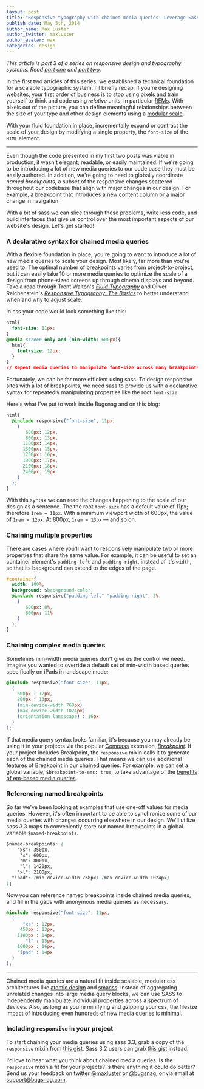 ```yaml
---
layout: post
title: "Responsive typography with chained media queries: Leverage Sass to improve the power and flexibility of your media queries"
publish_date: May 5th, 2014
author_name: Max Luster
author_twitter: maxluster
author_avatar: max
categories: design
---
```


*This article is part 3 of a series on responsive design and typography systems. Read [part one](/responsive-typography-with-rems) and [part two](/responsive-typography-with-modular-scale).*

In the first two articles of this series, we established a technical foundation for a scalable typographic system. I'll briefly recap: if you're designing websites, your first order of business is to stop using pixels and train yourself to think and code using *relative* units, in particular [REMs](/responsive-typography-with-rems). With pixels out of the picture, you can define meaningful relationships between the size of your type and other design elements using a [modular scale](/responsive-typography-with-modular-scale).

With your fluid foundation in place, incrementally expand or contract the scale of your design by modifying a single property, the `font-size` of the `HTML` element.

- - -

Even though the code presented in my first two posts was viable in production, it wasn't elegant, readable, or easily maintained. If we're going to be introducing a lot of new media queries to our code base they must be easily authored. In addition, we're going to need to globally coordinate *named breakpoints*, a subset of the responsive changes scattered throughout our codebase that align with major changes in our design. For example, a breakpoint that introduces a new content column or a major change in navigation.

With a bit of <abbr>sass</abbr> we can slice through these problems, write less code, and build interfaces that give us control over the most important aspects of our website's design. Let's get started!

### A declarative syntax for chained media queries

With a flexible foundation in place, you're going to want to introduce a lot of new media queries to scale your design. Most likely, far more than you're used to. The optimal number of breakpoints varies from project-to-project, but it can easily take 10 or more media queries to optimize the scale of a design from phone-sized screens up through cinema displays and beyond. Take a read through Trent Walton's *[Fluid Typography](http://trentwalton.com/2012/06/19/fluid-type/)* and Oliver Reichenstein's *[Responsive Typography: The Basics](http://ia.net/blog/responsive-typography-the-basics/)* to better understand when and why to adjust scale.

In <abbr>css</abbr> your code would look something like this:

```css
html{
  font-size: 11px;
}
@media screen only and (min-width: 600px){
  html{
    font-size: 12px;
  }
}
// Repeat media queries to manipulate font-size across many breakpoints
```
Fortunately, we can be far more efficient using <abbr>sass</abbr>. To design responsive sites with a lot of breakpoints, we need <abbr>sass</abbr> to provide us with a declarative syntax for repeatedly manipulating properties like the root `font-size`.

Here's what I've put to work inside Bugsnag and on this blog:

```css
html{
  @include responsive("font-size", 11px,
    (
       600px: 12px,
       800px: 13px,
      1180px: 14px,
      1300px: 15px,
      1750px: 16px,
      1900px: 17px,
      2100px: 18px,
      2400px: 19px
    )
  );
}
```
With this syntax we can read the changes happening to the scale of our design as a sentence. The the root `font-size` has a default value of 11px; therefore `1rem = 11px`. With a minimum viewport width of 600px, the value of `1rem = 12px`. At 800px, `1rem = 13px` &mdash; and so on.

### Chaining multiple properties

There are cases where you'll want to responsively manipulate two or more properties that share the same value. For example, it can be useful to set an container element's `padding-left` and `padding-right`, instead of it's `width`, so that its background can extend to the edges of the page.

```css
#container{
  width: 100%;
  background: $background-color;
  @include responsive("padding-left" "padding-right", 5%,
    (
       600px: 8%,
       800px: 11%
    )
  );
}

```

### Chaining complex media queries

Sometimes min-width media queries don't give us the control we need. Imagine you wanted to override a default set of min-width based queries specifically on iPads in landscape mode:

```css
@include responsive("font-size", 11px,
  (
    600px : 12px,
    800px : 13px,
    (min-device-width 768px)
    (max-device-width 1024px)
    (orientation landscape) : 16px
  )
);
```
If that media query syntax looks familiar, it's because you may already be using it in your projects via the popular [Compass](http://compass-style.org/) extension, *[Breakpoint](http://breakpoint-sass.com/)*. If your project includes Breakpoint, the `responsive` mixin calls it to generate each of the chained media queries. That means we can use additional features of Breakpoint in our chained queries. For example, we can set a global variable, `$breakpoint-to-ems: true`, to take advantage of the [benefits of em-based media queries](http://blog.cloudfour.com/the-ems-have-it-proportional-media-queries-ftw/).

### Referencing named breakpoints

So far we've been looking at examples that use one-off values for media queries. However, it's often important to be able to synchronize some of our media queries with changes occurring elsewhere in our design. We'll utilize <abbr>sass 3.3</abbr> maps to conveniently store our named breakpoints in a global variable `$named-breakpoints`.

```css
$named-breakpoints: (
    "xs": 350px,
     "s": 600px,
     "m": 800px,
     "l": 1420px,
    "xl": 2100px,
  "ipad": (min-device-width 768px) (max-device-width 1024px)
);
```

Now you can reference named breakpoints inside chained media queries, and fill in the gaps with anonymous media queries as necessary.

```css
@include responsive("font-size", 11px,
  (   
      "xs" : 12px,
     450px : 13px,
    1100px : 14px,
       "l" : 15px,
    1600px : 16px,
    "ipad" : 14px
  )
);
```

- - -

Chained media queries are a natural fit inside scalable, modular <abbr>css</abbr> architectures like [atomic design](http://bradfrostweb.com/blog/post/atomic-web-design/) and <abbr>[smacss](http://smacss.com/)</abbr>. Instead of aggregating unrelated changes into large media query blocks, we can use SASS to independently manipulate individual properties across a spectrum of devices. Also, as long as you're minifying and gzipping your <abbr>css</abbr>, the filesize impact of introducing even hundreds of new media queries is minimal.

### Including `responsive` in your project

To start chaining your media queries using <abbr>sass 3.3</abbr>, grab a copy of the `responsive` mixin from [this gist](https://gist.github.com/maxluster/168e650267bac9faaafd). <abbr>Sass 3.2</abbr> users can grab [this gist](https://gist.github.com/maxluster/c9ecc6e4a6770e507c2c) instead.

I'd love to hear what you think about chained media queries. Is the `responsive` mixin a fit for your projects? Is there anything it could do better? Send us your feedback on twitter [@maxluster](https://twitter.com/maxluster) or [@bugsnag](https://twitter.com/bugsnag), or via email at support@bugsnag.com.
